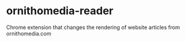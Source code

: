 # ornithomedia-reader

Chrome extension that changes the rendering of website articles from ornithomedia.com
